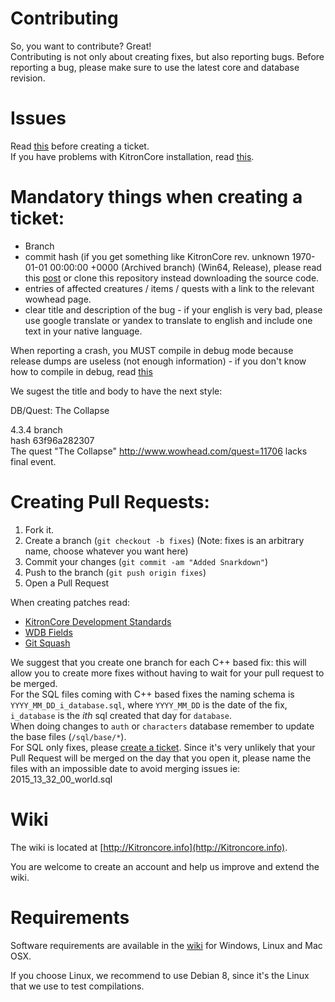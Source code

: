 # Contributing

So, you want to contribute? Great!  
Contributing is not only about creating fixes, but also reporting bugs. Before reporting a bug, please make sure to use the latest core and database revision.  


Issues
======

Read [this](https://community.Kitroncore.org/topic/37-the-Kitroncore-issuetracker-and-you/) before creating a ticket.  
If you have problems with KitronCore installation, read [this](https://community.Kitroncore.org/topic/13962-trouble-with-your-Kitron-install-starting-login-readme-1st-faqs/).

Mandatory things when creating a ticket:  
========================================

- Branch  
- commit hash (if you get something like KitronCore rev. unknown 1970-01-01 00:00:00 +0000 (Archived branch) (Win64, Release), please read this [post](https://community.Kitroncore.org/topic/345-howto-properly-install-git-on-windows-fix-Kitroncore-rev-1970-01-01-000000-0000/) or clone this repository instead downloading the source code.  
- entries of affected creatures / items / quests with a link to the relevant wowhead page.  
- clear title and description of the bug - if your english is very bad, please use google translate or yandex to translate to english and include one text in your native language.

When reporting a crash, you MUST compile in debug mode because release dumps are useless (not enough information) - if you don't know how to compile in debug, read [this](https://community.Kitroncore.org/topic/13962-trouble-with-your-Kitron-install-starting-login-readme-1st-faqs/?tab=comments#comment-47672)

We sugest the title and body to have the next style:

DB/Quest: The Collapse

4.3.4 branch  
hash 63f96a282307  
The quest "The Collapse" http://www.wowhead.com/quest=11706 lacks final event.

Creating Pull Requests:
=======================

1. Fork it.
2. Create a branch (`git checkout -b fixes`) (Note: fixes is an arbitrary name, choose whatever you want here)
3. Commit your changes (`git commit -am "Added Snarkdown"`)
4. Push to the branch (`git push origin fixes`)
5. Open a Pull Request


When creating patches read:
- [KitronCore Development Standards](https://Kitroncore.atlassian.net/wiki/spaces/tc/pages/2130103/C+Development+Standards)
- [WDB Fields](https://community.Kitroncore.org/topic/58-wdb-fields/)
- [Git Squash](https://ariejan.net/2011/07/05/git-squash-your-latests-commits-into-one/)


We suggest that you create one branch for each C++ based fix: this will allow you to create more fixes without having to wait for your pull request to be merged.  
For the SQL files coming with C++ based fixes the naming schema is `YYYY_MM_DD_i_database.sql`, where `YYYY_MM_DD` is the date of the fix, `i_database` is the *ith* sql created that day for `database`.  
When doing changes to `auth` or `characters` database remember to update the base files (`/sql/base/*`).  
For SQL only fixes, please [create a ticket](https://github.com/KitronCore/KitronCore/issues/new/choose).
Since it's very unlikely that your Pull Request will be merged on the day that you open it, please name the files with an impossible date to avoid merging issues ie: 2015_13_32_00_world.sql

Wiki
====

The wiki is located at [http://Kitroncore.info](http://Kitroncore.info).

You are welcome to create an account and help us improve and extend the wiki.


Requirements
============


Software requirements are available in the [wiki](http://www.Kitroncore.info/display/tc/Requirements) for
Windows, Linux and Mac OSX.

If you choose Linux, we recommend to use Debian 8, since it's the Linux that we use to test compilations.
